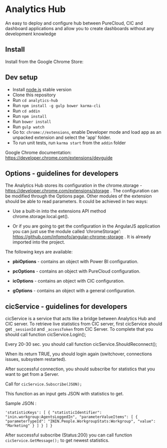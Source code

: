 # Analytics Hub

An easy to deploy and configure hub between PureCloud, CIC and dashboard applications and allow you to create dashboards without any development knowledge

## Install

Install from the Google Chrome Store: 

## Dev setup

* Install [node.js](https://nodejs.org/en/) stable version
* Clone this repository
* Run `cd analytics-hub`
* Run `npm install -g gulp bower karma-cli`
* Run `cd addin`
* Run `npm install`
* Run `bower install`
* Run `gulp watch`
* Go to: `chrome://extensions`, enable Developer mode and load app as an unpacked extension and select the 'app' folder.
* To run unit tests, run `karma start` from the `addin` folder

Google Chrome documentation: https://developer.chrome.com/extensions/devguide

## Options - guidelines for developers

The Analytics Hub stores its configuration in the chrome.storage - https://developer.chrome.com/extensions/storage . The configuration can be modified through the Options page. Other modules of the extension should be able to read parameters. It could be achieved in two ways:

* Use a built-in into the extensions API method chrome.storage.local.get().

* Or if you are going to get the configuration in the AngularJS application you can just use the module called ‘chromeStorage’: https://github.com/infomofo/angular-chrome-storage . It is already imported into the project.

The following keys are available:

* __pbiOptions__ - contains an object with Power BI configuration.

* __pcOptions__ - contains an object with PureCloud configuration.

* __icOptions__ - contains an object with CIC configuration.

* __gOptions__ - contains an object with a general configuration.


## cicService - guidelines for developers

cicService is a service that acts like a bridge between Analytics Hub and CIC server.
To retrieve live statistics from CIC server, first cicService should get `_sessionId` and `_accessToken` from CIC Server. 
To complete that you should call function cicService.Login();

Every 20-30 sec. you should call function cicService.ShouldReconnect(); 

When its return TRUE, you should login again (switchover, connections issues, subsystem restarted).

After successful connection, you should subscribe for statistics that you want to get from a Server.

Call for `cicService.Subscribe(JSON);`

This function as an input gets JSON with statistics to get.

Sample JSON :

`'statisticKeys':
          [
              {
                  "statisticIdentifier": "inin.workgroup:AgentsLoggedIn",
                  "parameterValueItems":
                  [
                      {
                          "parameterTypeId": "ININ.People.WorkgroupStats:Workgroup",
                          "value": "Marketing"
                      }
                  ]
              }
          ]
      }`


After successful subscribe (Status:200) you can call function `cicService.GetMessage();` to get newest statistics.